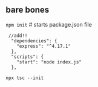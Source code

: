 

## bare bones
`npm init` # starts package.json file
```
 //add!!
  "dependencies": {
    "express": "^4.17.1"
  },
  "scripts": {
    "start": "node index.js"
  },
```


`npx tsc --init`